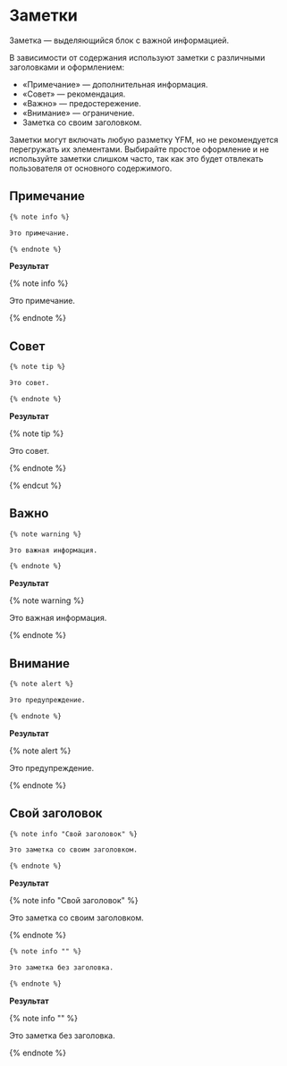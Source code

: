 # Заметки

Заметка — выделяющийся блок с важной информацией.

В зависимости от содержания используют заметки с различными заголовками и оформлением:
* «Примечание» — дополнительная информация.
* «Совет» — рекомендация.
* «Важно» — предостережение.
* «Внимание» — ограничение.
* Заметка со своим заголовком.

Заметки могут включать любую разметку YFM, но не рекомендуется перегружать их элементами. Выбирайте простое оформление и не используйте заметки слишком часто, так как это будет отвлекать пользователя от основного содержимого.

## Примечание

```markdown
{% note info %}

Это примечание.

{% endnote %}
```

**Результат**

{% note info %}

Это примечание.

{% endnote %}

## Совет
  
```markdown
{% note tip %}

Это совет.

{% endnote %}
```

**Результат**

{% note tip %}

Это совет.

{% endnote %}

{% endcut %}

## Важно

```markdown
{% note warning %}

Это важная информация.

{% endnote %}
```

**Результат**

{% note warning %}

Это важная информация.

{% endnote %}
  
## Внимание

```markdown
{% note alert %}

Это предупреждение.

{% endnote %}
```

**Результат**

{% note alert %}

Это предупреждение.

{% endnote %}

## Свой заголовок

```markdown
{% note info "Свой заголовок" %}

Это заметка со своим заголовком.

{% endnote %}
```

**Результат**

{% note info "Свой заголовок" %}

Это заметка со своим заголовком.

{% endnote %}

```markdown
{% note info "" %}

Это заметка без заголовка.

{% endnote %}
```

**Результат**

{% note info "" %}

Это заметка без заголовка.

{% endnote %}
